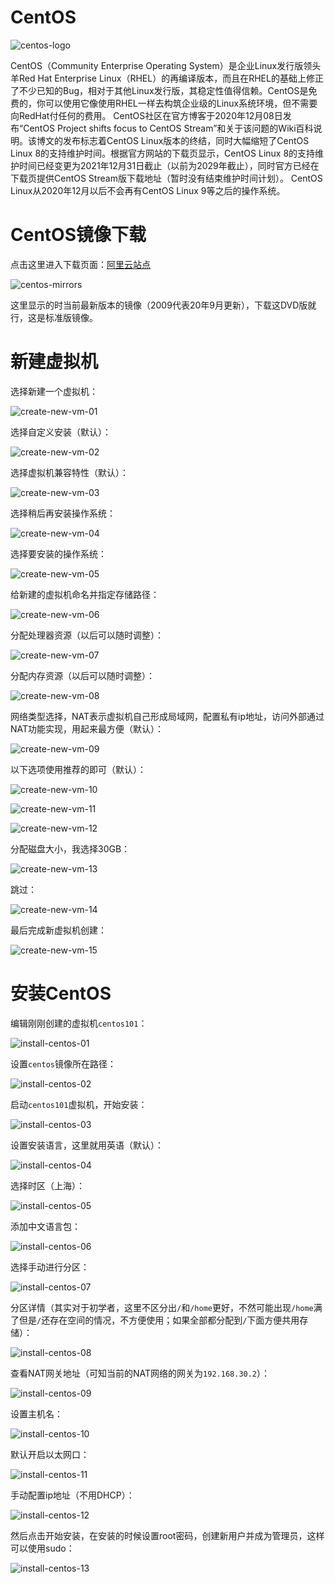 # CentOS

![centos-logo](centos-logo.jpg)

CentOS（Community Enterprise Operating System）是企业Linux发行版领头羊Red Hat Enterprise Linux（RHEL）的再编译版本，而且在RHEL的基础上修正了不少已知的Bug，相对于其他Linux发行版，其稳定性值得信赖。CentOS是免费的，你可以使用它像使用RHEL一样去构筑企业级的Linux系统环境，但不需要向RedHat付任何的费用。
CentOS社区在官方博客于2020年12月08日发布“CentOS Project shifts focus to CentOS Stream”和关于该问题的Wiki百科说明。该博文的发布标志着CentOS Linux版本的终结，同时大幅缩短了CentOS Linux 8的支持维护时间。根据官方网站的下载页显示，CentOS Linux 8的支持维护时间已经变更为2021年12月31日截止（以前为2029年截止），同时官方已经在下载页提供CentOS Stream版下载地址（暂时没有结束维护时间计划）。
CentOS Linux从2020年12月以后不会再有CentOS Linux 9等之后的操作系统。

# CentOS镜像下载

点击这里进入下载页面：[阿里云站点](http://mirrors.aliyun.com/centos/7/isos/x86_64/)

![centos-mirrors](centos-mirrors.png)

这里显示的时当前最新版本的镜像（2009代表20年9月更新），下载这DVD版就行，这是标准版镜像。

# 新建虚拟机

选择新建一个虚拟机：

![create-new-vm-01](create-new-vm-01.png)

选择自定义安装（默认）：

![create-new-vm-02](create-new-vm-02.png)

选择虚拟机兼容特性（默认）：

![create-new-vm-03](create-new-vm-03.png)

选择稍后再安装操作系统：

![create-new-vm-04](create-new-vm-04.png)

选择要安装的操作系统：

![create-new-vm-05](create-new-vm-05.png)

给新建的虚拟机命名并指定存储路径：

![create-new-vm-06](create-new-vm-06.png)

分配处理器资源（以后可以随时调整）：

![create-new-vm-07](create-new-vm-07.png)

分配内存资源（以后可以随时调整）：

![create-new-vm-08](create-new-vm-08.png)

网络类型选择，NAT表示虚拟机自己形成局域网，配置私有ip地址，访问外部通过NAT功能实现，用起来最方便（默认）：

![create-new-vm-09](create-new-vm-09.png)

以下选项使用推荐的即可（默认）：

![create-new-vm-10](create-new-vm-10.png)

![create-new-vm-11](create-new-vm-11.png)

![create-new-vm-12](create-new-vm-12.png)

分配磁盘大小，我选择30GB：

![create-new-vm-13](create-new-vm-13.png)

跳过：

![create-new-vm-14](create-new-vm-14.png)

最后完成新虚拟机创建：

![create-new-vm-15](create-new-vm-15.png)

# 安装CentOS

编辑刚刚创建的虚拟机`centos101`：

![install-centos-01](install-centos-01.png)

设置`centos`镜像所在路径：

![install-centos-02](install-centos-02.png)

启动`centos101`虚拟机，开始安装：

![install-centos-03](install-centos-03.png)

设置安装语言，这里就用英语（默认）：

![install-centos-04](install-centos-04.png)

选择时区（上海）：

![install-centos-05](install-centos-05.png)

添加中文语言包：

![install-centos-06](install-centos-06.png)

选择手动进行分区：

![install-centos-07](install-centos-07.png)

分区详情（其实对于初学者，这里不区分出`/`和`/home`更好，不然可能出现`/home`满了但是`/`还存在空间的情况，不方便使用；如果全部都分配到`/`下面方便共用存储）：

![install-centos-08](install-centos-08.png)

查看NAT网关地址（可知当前的NAT网络的网关为`192.168.30.2`）：

![install-centos-09](install-centos-09.png)

设置主机名：

![install-centos-10](install-centos-10.png)

默认开启以太网口：

![install-centos-11](install-centos-11.png)

手动配置ip地址（不用DHCP）：

![install-centos-12](install-centos-12.png)

然后点击开始安装，在安装的时候设置root密码，创建新用户并成为管理员，这样可以使用sudo：

![install-centos-13](install-centos-13.png)
